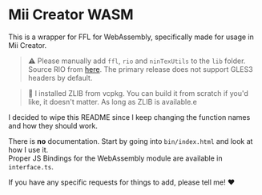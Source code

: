 # Mii Creator WASM

This is a wrapper for FFL for WebAssembly, specifically made for usage in Mii Creator.

> ⚠️ Please manually add `ffl`, `rio` and `ninTexUtils` to the `lib` folder.<br>
> Source RIO from [here](https://github.com/raymonable/rio). The primary release does not support GLES3 headers by default.
 
> 📝 I installed ZLIB from vcpkg. You can build it from scratch if you'd like, it doesn't matter. As long as ZLIB is available.e

I decided to wipe this README since I keep changing the function names and how they should work.

There is **no** documentation. Start by going into `bin/index.html` and look at how I use it.<br>
Proper JS Bindings for the WebAssembly module are available in `interface.ts`.

If you have any specific requests for things to add, please tell me! ❤️